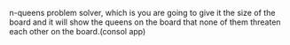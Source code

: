 n-queens problem solver, which is you are going to give it the size of the board and it will show the queens on the board that none of them threaten each other on the board.(consol app)
